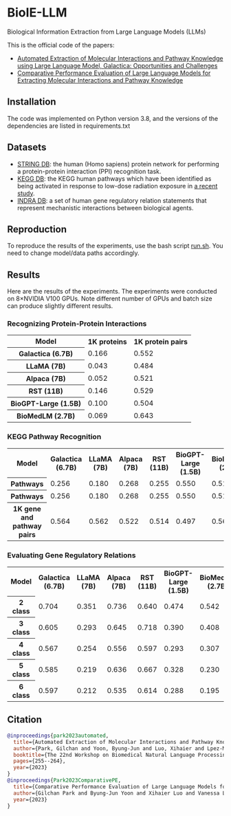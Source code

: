 # BioIE-LLM
Biological Information Extraction from Large Language Models (LLMs)

This is the official code of the papers:
* [Automated Extraction of Molecular Interactions and Pathway Knowledge using Large Language Model, Galactica: Opportunities and Challenges](https://aclanthology.org/2023.bionlp-1.22/)
* [Comparative Performance Evaluation of Large Language Models for Extracting Molecular Interactions and Pathway Knowledge](https://arxiv.org/abs/2307.08813)


## Installation
The code was implemented on Python version 3.8, and the versions of the dependencies are listed in requirements.txt


## Datasets
* [STRING DB](https://string-db.org): the human (Homo sapiens) protein network for performing a protein-protein interaction (PPI) recognition task.
* [KEGG DB](https://www.genome.jp/kegg): the KEGG human pathways which have been identified as being activated in response to low-dose radiation exposure in [a recent study](https://arxiv.org/abs/2301.01769).
* [INDRA DB](http://www.indra.bio): a set of human gene regulatory relation statements that represent mechanistic interactions between biological agents.


## Reproduction
To reproduce the results of the experiments, use the bash script [run.sh](scripts/run.sh). You need to change model/data paths accordingly.


## Results
Here are the results of the experiments. The experiments were conducted on 8×NVIDIA V100 GPUs. Note different number of GPUs and batch size can produce slightly different results.

### Recognizing Protein-Protein Interactions ###
<table>
    <tr>
        <th>Model</th>
        <th>1K proteins</th>
		<th>1K protein pairs</th>
    </tr>
	<tr>
        <th>Galactica (6.7B)</th>
		<td>0.166</td>
		<td>0.552</td>
    </tr>
	<tr>
        <th>LLaMA (7B)</th>
		<td>0.043</td>
		<td>0.484</td>
	</tr>
	<tr>
        <th>Alpaca (7B)</th>
		<td>0.052</td>
		<td>0.521</td>
	</tr>
	<tr>
        <th>RST (11B)</th>
		<td>0.146</td>
		<td>0.529</td>
	</tr>
	<tr>
        <th>BioGPT-Large (1.5B)</th>
		<td>0.100</td>
		<td>0.504</td>
	</tr>
	<tr>
        <th>BioMedLM (2.7B)</th>
		<td>0.069</td>
		<td>0.643</td>
	</tr>
</table>

### KEGG Pathway Recognition ###
<table>
    <tr>
        <th>Model</th>
        <th>Galactica (6.7B)</th>
        <th>LLaMA (7B)</th>
        <th>Alpaca (7B)</th>
        <th>RST (11B)</th>
        <th>BioGPT-Large (1.5B)</th>
        <th>BioMedLM (2.7B)</th>
    </tr>
	<tr>
        <th>Pathways</th>
        <td>0.256</td>
        <td>0.180</td>
        <td>0.268</td>
        <td>0.255</td>
        <td>0.550</td>
        <td>0.514</td>
    </tr>
	<tr>
        <th>Pathways</th>
        <td>0.256</td>
        <td>0.180</td>
        <td>0.268</td>
        <td>0.255</td>
        <td>0.550</td>
        <td>0.514</td>
    </tr>
    <tr>
        <th>1K gene and pathway pairs</th>
        <td>0.564</td>
        <td>0.562</td>
        <td>0.522</td>
        <td>0.514</td>
        <td>0.497</td>
        <td>0.568</td>
    </tr>
</table>

### Evaluating Gene Regulatory Relations ###
<table>
    <tr>
        <th>Model</th>
        <th>Galactica (6.7B)</th>
        <th>LLaMA (7B)</th>
        <th>Alpaca (7B)</th>
        <th>RST (11B)</th>
        <th>BioGPT-Large (1.5B)</th>
        <th>BioMedLM (2.7B)</th>
    </tr>
	<tr>
        <th>2 class</th>
        <td>0.704</td>
        <td>0.351</td>
        <td>0.736</td>
        <td>0.640</td>
        <td>0.474</td>
        <td>0.542</td>
    </tr>
    <tr>
        <th>3 class</th>
        <td>0.605</td>
        <td>0.293</td>
        <td>0.645</td>
        <td>0.718</td>
        <td>0.390</td>
        <td>0.408</td>
    </tr>
	<tr>
        <th>4 class</th>
        <td>0.567</td>
        <td>0.254</td>
        <td>0.556</td>
        <td>0.597</td>
        <td>0.293</td>
        <td>0.307</td>
    </tr>
	<tr>
        <th>5 class</th>
        <td>0.585</td>
        <td>0.219</td>
        <td>0.636</td>
        <td>0.667</td>
        <td>0.328</td>
        <td>0.230</td>
    </tr>
	<tr>
        <th>6 class</th>
        <td>0.597</td>
        <td>0.212</td>
        <td>0.535</td>
        <td>0.614</td>
        <td>0.288</td>
        <td>0.195</td>
    </tr>
</table>


## Citation
```bibtex
@inproceedings{park2023automated,
  title={Automated Extraction of Molecular Interactions and Pathway Knowledge using Large Language Model, Galactica: Opportunities and Challenges},
  author={Park, Gilchan and Yoon, Byung-Jun and Luo, Xihaier and Lpez-Marrero, Vanessa and Johnstone, Patrick and Yoo, Shinjae and Alexander, Francis},
  booktitle={The 22nd Workshop on Biomedical Natural Language Processing and BioNLP Shared Tasks},
  pages={255--264},
  year={2023}
}
@inproceedings{Park2023ComparativePE,
  title={Comparative Performance Evaluation of Large Language Models for Extracting Molecular Interactions and Pathway Knowledge},
  author={Gilchan Park and Byung-Jun Yoon and Xihaier Luo and Vanessa L'opez-Marrero and Patrick Johnstone and Shinjae Yoo and Francis J. Alexander},
  year={2023}
}
```

